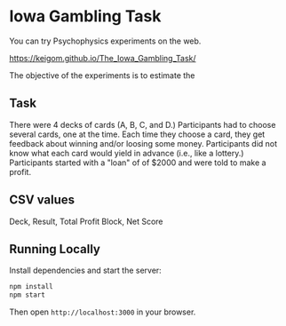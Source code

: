 # Iowa Gambling Task

You can try Psychophysics experiments on the web.

https://keigom.github.io/The_Iowa_Gambling_Task/

The objective of the experiments is to estimate the 

## Task
There were 4 decks of cards (A, B, C, and D.)
Participants had to choose several cards, one at the time.
Each time they choose a card, they get feedback about winning and/or loosing some money.
Participants did not know what each card would yield in advance (i.e., like a lottery.)
Participants started with a "loan" of of $2000 and were told to make a profit.

## CSV values
Deck, Result, Total Profit
Block, Net Score

## Running Locally
Install dependencies and start the server:

```bash
npm install
npm start
```
Then open `http://localhost:3000` in your browser.
